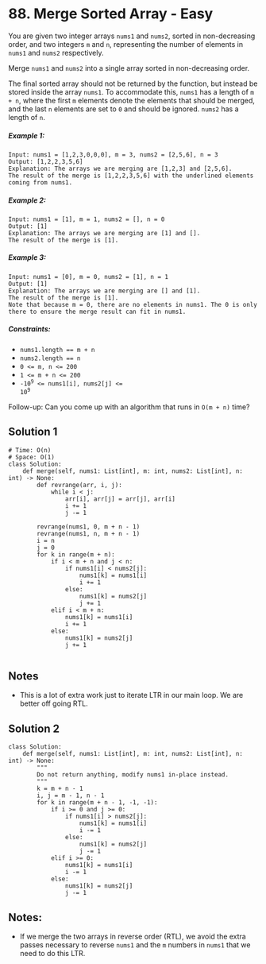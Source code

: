 # 88. Merge Sorted Array - Easy

You are given two integer arrays `nums1` and `nums2`, sorted in non-decreasing order, and two integers `m` and `n`, representing the number of elements in `nums1` and `nums2` respectively.

Merge `nums1` and `nums2` into a single array sorted in non-decreasing order.

The final sorted array should not be returned by the function, but instead be stored inside the array `nums1`. To accommodate this, `nums1` has a length of `m + n`, where the first `m` elements denote the elements that should be merged, and the last `n` elements are set to `0` and should be ignored. `nums2` has a length of `n`.

##### Example 1:

```
Input: nums1 = [1,2,3,0,0,0], m = 3, nums2 = [2,5,6], n = 3
Output: [1,2,2,3,5,6]
Explanation: The arrays we are merging are [1,2,3] and [2,5,6].
The result of the merge is [1,2,2,3,5,6] with the underlined elements coming from nums1.
```

##### Example 2:

```
Input: nums1 = [1], m = 1, nums2 = [], n = 0
Output: [1]
Explanation: The arrays we are merging are [1] and [].
The result of the merge is [1].
```

##### Example 3:

```
Input: nums1 = [0], m = 0, nums2 = [1], n = 1
Output: [1]
Explanation: The arrays we are merging are [] and [1].
The result of the merge is [1].
Note that because m = 0, there are no elements in nums1. The 0 is only there to ensure the merge result can fit in nums1.
```

##### Constraints:


- `nums1.length == m + n`
- `nums2.length == n`
- `0 <= m, n <= 200`
- `1 <= m + n <= 200`
- <code>-10<sup>9</sup> <= nums1[i], nums2[j] <= 10<sup>9</sup></code>


Follow-up: Can you come up with an algorithm that runs in `O(m + n)` time?

## Solution 1

```
# Time: O(n)
# Space: O(1)
class Solution:
    def merge(self, nums1: List[int], m: int, nums2: List[int], n: int) -> None:
        def revrange(arr, i, j):
            while i < j:
                arr[i], arr[j] = arr[j], arr[i]
                i += 1
                j -= 1
        
        revrange(nums1, 0, m + n - 1)
        revrange(nums1, n, m + n - 1)
        i = n
        j = 0
        for k in range(m + n):
            if i < m + n and j < n:
                if nums1[i] < nums2[j]:
                    nums1[k] = nums1[i]
                    i += 1
                else:
                    nums1[k] = nums2[j]
                    j += 1
            elif i < m + n:
                nums1[k] = nums1[i]
                i += 1
            else:
                nums1[k] = nums2[j]
                j += 1
                
```

## Notes
- This is a lot of extra work just to iterate LTR in our main loop. We are better off going RTL.


## Solution 2

```
class Solution:
    def merge(self, nums1: List[int], m: int, nums2: List[int], n: int) -> None:
        """
        Do not return anything, modify nums1 in-place instead.
        """
        k = m + n - 1
        i, j = m - 1, n - 1
        for k in range(m + n - 1, -1, -1):
            if i >= 0 and j >= 0:
                if nums1[i] > nums2[j]:
                    nums1[k] = nums1[i]
                    i -= 1
                else:
                    nums1[k] = nums2[j]
                    j -= 1
            elif i >= 0:
                nums1[k] = nums1[i]
                i -= 1
            else:
                nums1[k] = nums2[j]
                j -= 1
```

## Notes:
- If we merge the two arrays in reverse order (RTL), we avoid the extra passes necessary to reverse `nums1` and the `m` numbers in `nums1` that we need to do this LTR.